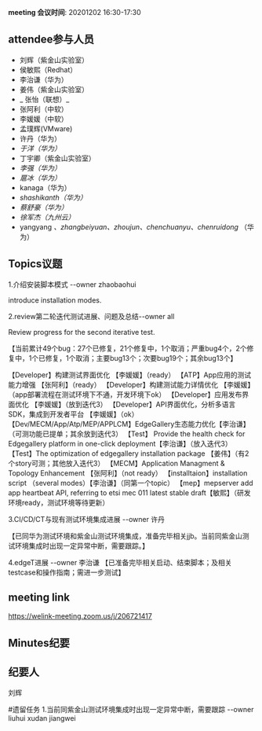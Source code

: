**meeting 会议时间**: 20201202 16:30-17:30

## attendee参与人员
- 刘辉（紫金山实验室）
- 侯敏熙（Redhat）
- 李治谦（华为）
- 姜伟（紫金山实验室）
- _ 张怡（联想）_ 
- 张阿利（中软）
- 李媛媛（中软）
- 孟璞辉(VMware) 
- 许丹（华为）
-  _于洋（华为）_  
- 丁宇卿（紫金山实验室）
-  _李强（华为）_ 
-  _扈冰（华为）_ 
-  kanaga（华为） 
-  _shashikanth（华为）_ 
-  _蔡舒豪（华为）_ 
-  _徐军杰（九州云）_ 
- yangyang _、zhangbeiyuan、zhoujun、chenchuanyu、chenruidong_ （华为）

## Topics议题

1.介绍安装脚本模式 --owner zhaobaohui

introduce installation modes.

2.review第二轮迭代测试进展、问题及总结--owner all

Review progress for the second iterative test.

【当前累计49个bug：27个已修复，21个修复中，1个取消；严重bug4个，2个修复中，1个已修复，1个取消；主要bug13个；次要bug19个；其余bug13个】

【Developer】构建测试界面优化 【李媛媛】（ready）
【ATP】App应用的测试能力增强 【张阿利】（ready）
【Developer】构建测试能力详情优化 【李媛媛】（app部署流程在测试环境下不通，开发环境下ok）
【Developer】应用发布界面优化 【李媛媛】（放到迭代3）
【Developer】API界面优化，分析多语言SDK，集成到开发者平台 【李媛媛】（ok）
【Dev/MECM/App/Atp/MEP/APPLCM】EdgeGallery生态能力优化【李治谦】（可测功能已提单；其余放到迭代3）
【Test】 Provide the health check for Edgegallery platform in one-click deployment【李治谦】（放入迭代3）
【Test】The optimization of edgegallery installation package 【姜伟】（有2个story可测；其他放入迭代3）
【MECM】Application Managment & Topology Enhancement 【张阿利】（not ready）
【installtaion】installation script （several modes）【李治谦】（同第一个topic）
【mep】mepserver add app heartbeat API, referring to etsi mec 011 latest stable draft【敏熙】（研发环境ready，测试环境等待更新）


3.CI/CD/CT与现有测试环境集成进展 --owner 许丹

【已同华为测试环境和紫金山测试环境集成，准备完毕相关jjb。当前同紫金山测试环境集成时出现一定异常中断，需要跟踪。】

4.edgeT进展 --owner 李治谦
【已准备完毕相关启动、结束脚本；及相关testcase和操作指南；需进一步测试】

## meeting link
https://welink-meeting.zoom.us/j/206721417

## Minutes纪要
## 纪要人
刘辉

#遗留任务
1.当前同紫金山测试环境集成时出现一定异常中断，需要跟踪 --owner liuhui xudan jiangwei
